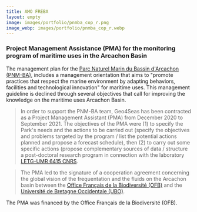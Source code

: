 ```yaml
---
title: AMO FREBA
layout: empty
image: images/portfolio/pnmba_cop_r.png
image_webp: images/portfolio/pnmba_cop_r.webp
---
```


### Project Management Assistance (PMA) for the monitoring program of maritime uses in the Arcachon Basin


The management plan for the [Parc Naturel Marin du Bassin d'Arcachon (PNM-BA)](https://parc-marin-bassin-arcachon.fr/), includes a management orientation that aims to "promote practices that respect the marine environment by adapting behaviors, facilities and technological innovation" for maritime uses. This management guideline is declined through several objectives that call for improving the knowledge on the maritime uses Arcachon Basin.



> In order to support the PNM-BA team, Geo4Seas has been contracted as a Project Management Assistant (PMA) from December 2020 to September 2021.  The objectives of the PMA were (1) to specify the Park's needs and the actions to be carried out (specify the objectives and problems targeted by the program / list the potential actions planned and propose a forecast schedule), then (2) to carry out some specific actions (propose complementary sources of data / structure a post-doctoral research program in connection with the laboratory [LETG-UMR 6415 CNRS](https://letg.cnrs.fr/).

> The PMA led to the signature of a cooperation agreement concerning the global vision of the frequentation and the fluids on the Arcachon basin between the [Office Français de la Biodiversité (OFB)](https://www.ofb.gouv.fr/) and the [Université de Bretagne Occidentale (UBO)](https://nouveau.univ-brest.fr/fr).


The PMA was financed by the Office Français de la Biodiversité (OFB).
